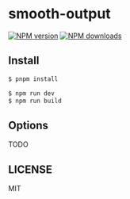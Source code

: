 # smooth-output

[![NPM version](https://img.shields.io/npm/v/smooth-output.svg?style=flat)](https://npmjs.com/package/smooth-output)
[![NPM downloads](http://img.shields.io/npm/dm/smooth-output.svg?style=flat)](https://npmjs.com/package/smooth-output)

## Install

```bash
$ pnpm install
```

```bash
$ npm run dev
$ npm run build
```

## Options

TODO

## LICENSE

MIT
